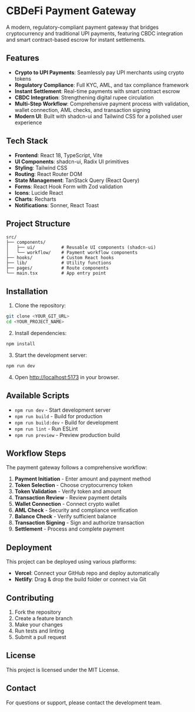 # CBDeFi Payment Gateway

A modern, regulatory-compliant payment gateway that bridges cryptocurrency and traditional UPI payments, featuring CBDC integration and smart contract-based escrow for instant settlements.

## Features

- **Crypto to UPI Payments**: Seamlessly pay UPI merchants using crypto tokens
- **Regulatory Compliance**: Full KYC, AML, and tax compliance framework
- **Instant Settlement**: Real-time payments with smart contract escrow
- **CBDC Integration**: Strengthening digital rupee circulation
- **Multi-Step Workflow**: Comprehensive payment process with validation, wallet connection, AML checks, and transaction signing
- **Modern UI**: Built with shadcn-ui and Tailwind CSS for a polished user experience

## Tech Stack

- **Frontend**: React 18, TypeScript, Vite
- **UI Components**: shadcn-ui, Radix UI primitives
- **Styling**: Tailwind CSS
- **Routing**: React Router DOM
- **State Management**: TanStack Query (React Query)
- **Forms**: React Hook Form with Zod validation
- **Icons**: Lucide React
- **Charts**: Recharts
- **Notifications**: Sonner, React Toast

## Project Structure

```
src/
├── components/
│   ├── ui/          # Reusable UI components (shadcn-ui)
│   └── workflow/    # Payment workflow components
├── hooks/           # Custom React hooks
├── lib/             # Utility functions
├── pages/           # Route components
└── main.tsx         # App entry point
```

## Installation

1. Clone the repository:
```bash
git clone <YOUR_GIT_URL>
cd <YOUR_PROJECT_NAME>
```

2. Install dependencies:
```bash
npm install
```

3. Start the development server:
```bash
npm run dev
```

4. Open [http://localhost:5173](http://localhost:5173) in your browser.

## Available Scripts

- `npm run dev` - Start development server
- `npm run build` - Build for production
- `npm run build:dev` - Build for development
- `npm run lint` - Run ESLint
- `npm run preview` - Preview production build

## Workflow Steps

The payment gateway follows a comprehensive workflow:

1. **Payment Initiation** - Enter amount and payment method
2. **Token Selection** - Choose cryptocurrency token
3. **Token Validation** - Verify token and amount
4. **Transaction Review** - Review payment details
5. **Wallet Connection** - Connect crypto wallet
6. **AML Check** - Security and compliance verification
7. **Balance Check** - Verify sufficient balance
8. **Transaction Signing** - Sign and authorize transaction
9. **Settlement** - Process and complete payment

## Deployment

This project can be deployed using various platforms:

- **Vercel**: Connect your GitHub repo and deploy automatically
- **Netlify**: Drag & drop the build folder or connect via Git

## Contributing

1. Fork the repository
2. Create a feature branch
3. Make your changes
4. Run tests and linting
5. Submit a pull request

## License

This project is licensed under the MIT License.

## Contact

For questions or support, please contact the development team.
